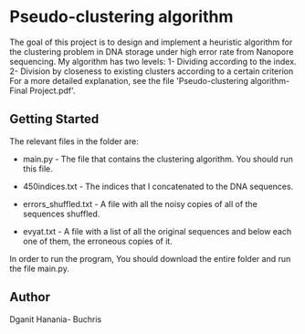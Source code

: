 # Pseudo-clustering algorithm

The goal of this project is to design and implement a heuristic algorithm for the clustering problem in DNA storage under high error rate from Nanopore sequencing.
My algorithm has two levels:
1- Dividing according to the index.
2- Division by closeness to existing clusters according to a certain criterion
For a more detailed explanation, see the file 'Pseudo-clustering algorithm- Final Project.pdf'.

## Getting Started

The relevant files in the folder are:

- main.py - The file that contains the clustering algorithm. You should run this file.

- 450indices.txt - The indices that I concatenated to the DNA sequences.
- errors_shuffled.txt - A file with all the noisy copies of all of the sequences shuffled.
- evyat.txt - A file with a list of all the original sequences and below each one of them, the erroneous copies of it.


In order to run the program, You should download the entire folder and run the file main.py.

## Author

Dganit Hanania- Buchris 
